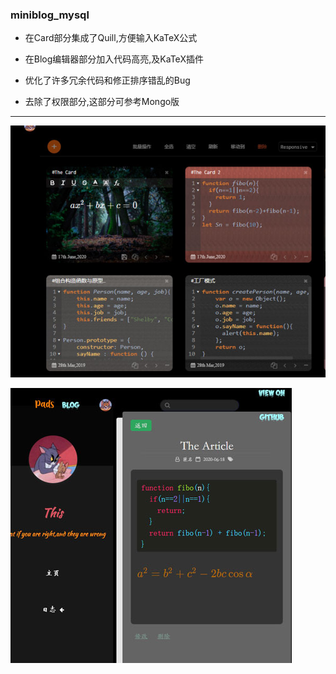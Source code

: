 ### miniblog_mysql

+ 在Card部分集成了Quill,方便输入KaTeX公式

+ 在Blog编辑器部分加入代码高亮,及KaTeX插件
+ 优化了许多冗余代码和修正排序错乱的Bug
+ 去除了权限部分,这部分可参考Mongo版

---

![Alt text](https://github.com/Mr-medusa/miniblog_mysql/blob/master/preview/blog01.jpg)



![Alt text](https://github.com/Mr-medusa/miniblog_mysql/blob/master/preview/blog02.jpg)












